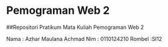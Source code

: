 # Pemograman Web 2
##Repositori Pratikum Mata Kuliah Pemograman Web 2

Nama : Azhar Maulana Achmad
Nim : 0110124210
Rombel :SI12
